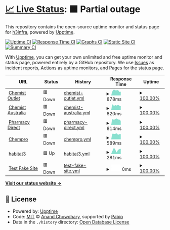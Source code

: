 # [📈 Live Status](https://h3infra.github.io/h3.upptime-monitor): <!--live status--> **🟧 Partial outage**

This repository contains the open-source uptime monitor and status page for [h3infra](https://h3infra.github.io/h3.upptime-monitor), powered by [Upptime](https://github.com/upptime/upptime).

[![Uptime CI](https://github.com/h3infra/h3.upptime-monitor/workflows/Uptime%20CI/badge.svg)](https://github.com/h3infra/h3.upptime-monitor/actions?query=workflow%3A%22Uptime+CI%22)
[![Response Time CI](https://github.com/h3infra/h3.upptime-monitor/workflows/Response%20Time%20CI/badge.svg)](https://github.com/h3infra/h3.upptime-monitor/actions?query=workflow%3A%22Response+Time+CI%22)
[![Graphs CI](https://github.com/h3infra/h3.upptime-monitor/workflows/Graphs%20CI/badge.svg)](https://github.com/h3infra/h3.upptime-monitor/actions?query=workflow%3A%22Graphs+CI%22)
[![Static Site CI](https://github.com/h3infra/h3.upptime-monitor/workflows/Static%20Site%20CI/badge.svg)](https://github.com/h3infra/h3.upptime-monitor/actions?query=workflow%3A%22Static+Site+CI%22)
[![Summary CI](https://github.com/h3infra/h3.upptime-monitor/workflows/Summary%20CI/badge.svg)](https://github.com/h3infra/h3.upptime-monitor/actions?query=workflow%3A%22Summary+CI%22)

With [Upptime](https://upptime.js.org), you can get your own unlimited and free uptime monitor and status page, powered entirely by a GitHub repository. We use [Issues](https://github.com/h3infra/upptime-monitor/issues) as incident reports, [Actions](https://github.com/h3infra/upptime-monitor/actions) as uptime monitors, and [Pages](https://h3infra.github.io/upptime-monitor) for the status page.

<!--start: status pages-->
<!-- This summary is generated by Upptime (https://github.com/upptime/upptime) -->
<!-- Do not edit this manually, your changes will be overwritten -->
<!-- prettier-ignore -->
| URL | Status | History | Response Time | Uptime |
| --- | ------ | ------- | ------------- | ------ |
| <img alt="" src="https://icons.duckduckgo.com/ip3/www.chemistoutlet.com.au.ico" height="13"> [Chemist Outlet](https://www.chemistoutlet.com.au) | 🟥 Down | [chemist-outlet.yml](https://github.com/h3infra/upptime-monitor/commits/HEAD/history/chemist-outlet.yml) | <details><summary><img alt="Response time graph" src="./graphs/chemist-outlet/response-time-week.png" height="20"> 878ms</summary><br><a href="https://h3infra.github.io/upptime-monitor/history/chemist-outlet"><img alt="Response time 927" src="https://img.shields.io/endpoint?url=https%3A%2F%2Fraw.githubusercontent.com%2Fh3infra%2Fupptime-monitor%2FHEAD%2Fapi%2Fchemist-outlet%2Fresponse-time.json"></a><br><a href="https://h3infra.github.io/upptime-monitor/history/chemist-outlet"><img alt="24-hour response time 832" src="https://img.shields.io/endpoint?url=https%3A%2F%2Fraw.githubusercontent.com%2Fh3infra%2Fupptime-monitor%2FHEAD%2Fapi%2Fchemist-outlet%2Fresponse-time-day.json"></a><br><a href="https://h3infra.github.io/upptime-monitor/history/chemist-outlet"><img alt="7-day response time 878" src="https://img.shields.io/endpoint?url=https%3A%2F%2Fraw.githubusercontent.com%2Fh3infra%2Fupptime-monitor%2FHEAD%2Fapi%2Fchemist-outlet%2Fresponse-time-week.json"></a><br><a href="https://h3infra.github.io/upptime-monitor/history/chemist-outlet"><img alt="30-day response time 927" src="https://img.shields.io/endpoint?url=https%3A%2F%2Fraw.githubusercontent.com%2Fh3infra%2Fupptime-monitor%2FHEAD%2Fapi%2Fchemist-outlet%2Fresponse-time-month.json"></a><br><a href="https://h3infra.github.io/upptime-monitor/history/chemist-outlet"><img alt="1-year response time 927" src="https://img.shields.io/endpoint?url=https%3A%2F%2Fraw.githubusercontent.com%2Fh3infra%2Fupptime-monitor%2FHEAD%2Fapi%2Fchemist-outlet%2Fresponse-time-year.json"></a></details> | <details><summary><a href="https://h3infra.github.io/upptime-monitor/history/chemist-outlet">100.00%</a></summary><a href="https://h3infra.github.io/upptime-monitor/history/chemist-outlet"><img alt="All-time uptime 100.00%" src="https://img.shields.io/endpoint?url=https%3A%2F%2Fraw.githubusercontent.com%2Fh3infra%2Fupptime-monitor%2FHEAD%2Fapi%2Fchemist-outlet%2Fuptime.json"></a><br><a href="https://h3infra.github.io/upptime-monitor/history/chemist-outlet"><img alt="24-hour uptime 100.00%" src="https://img.shields.io/endpoint?url=https%3A%2F%2Fraw.githubusercontent.com%2Fh3infra%2Fupptime-monitor%2FHEAD%2Fapi%2Fchemist-outlet%2Fuptime-day.json"></a><br><a href="https://h3infra.github.io/upptime-monitor/history/chemist-outlet"><img alt="7-day uptime 100.00%" src="https://img.shields.io/endpoint?url=https%3A%2F%2Fraw.githubusercontent.com%2Fh3infra%2Fupptime-monitor%2FHEAD%2Fapi%2Fchemist-outlet%2Fuptime-week.json"></a><br><a href="https://h3infra.github.io/upptime-monitor/history/chemist-outlet"><img alt="30-day uptime 100.00%" src="https://img.shields.io/endpoint?url=https%3A%2F%2Fraw.githubusercontent.com%2Fh3infra%2Fupptime-monitor%2FHEAD%2Fapi%2Fchemist-outlet%2Fuptime-month.json"></a><br><a href="https://h3infra.github.io/upptime-monitor/history/chemist-outlet"><img alt="1-year uptime 100.00%" src="https://img.shields.io/endpoint?url=https%3A%2F%2Fraw.githubusercontent.com%2Fh3infra%2Fupptime-monitor%2FHEAD%2Fapi%2Fchemist-outlet%2Fuptime-year.json"></a></details>
| <img alt="" src="https://icons.duckduckgo.com/ip3/www.chemistaustralia.com.au.ico" height="13"> [Chemist Australia](https://www.chemistaustralia.com.au) | 🟥 Down | [chemist-australia.yml](https://github.com/h3infra/upptime-monitor/commits/HEAD/history/chemist-australia.yml) | <details><summary><img alt="Response time graph" src="./graphs/chemist-australia/response-time-week.png" height="20"> 820ms</summary><br><a href="https://h3infra.github.io/upptime-monitor/history/chemist-australia"><img alt="Response time 794" src="https://img.shields.io/endpoint?url=https%3A%2F%2Fraw.githubusercontent.com%2Fh3infra%2Fupptime-monitor%2FHEAD%2Fapi%2Fchemist-australia%2Fresponse-time.json"></a><br><a href="https://h3infra.github.io/upptime-monitor/history/chemist-australia"><img alt="24-hour response time 819" src="https://img.shields.io/endpoint?url=https%3A%2F%2Fraw.githubusercontent.com%2Fh3infra%2Fupptime-monitor%2FHEAD%2Fapi%2Fchemist-australia%2Fresponse-time-day.json"></a><br><a href="https://h3infra.github.io/upptime-monitor/history/chemist-australia"><img alt="7-day response time 820" src="https://img.shields.io/endpoint?url=https%3A%2F%2Fraw.githubusercontent.com%2Fh3infra%2Fupptime-monitor%2FHEAD%2Fapi%2Fchemist-australia%2Fresponse-time-week.json"></a><br><a href="https://h3infra.github.io/upptime-monitor/history/chemist-australia"><img alt="30-day response time 794" src="https://img.shields.io/endpoint?url=https%3A%2F%2Fraw.githubusercontent.com%2Fh3infra%2Fupptime-monitor%2FHEAD%2Fapi%2Fchemist-australia%2Fresponse-time-month.json"></a><br><a href="https://h3infra.github.io/upptime-monitor/history/chemist-australia"><img alt="1-year response time 794" src="https://img.shields.io/endpoint?url=https%3A%2F%2Fraw.githubusercontent.com%2Fh3infra%2Fupptime-monitor%2FHEAD%2Fapi%2Fchemist-australia%2Fresponse-time-year.json"></a></details> | <details><summary><a href="https://h3infra.github.io/upptime-monitor/history/chemist-australia">100.00%</a></summary><a href="https://h3infra.github.io/upptime-monitor/history/chemist-australia"><img alt="All-time uptime 100.00%" src="https://img.shields.io/endpoint?url=https%3A%2F%2Fraw.githubusercontent.com%2Fh3infra%2Fupptime-monitor%2FHEAD%2Fapi%2Fchemist-australia%2Fuptime.json"></a><br><a href="https://h3infra.github.io/upptime-monitor/history/chemist-australia"><img alt="24-hour uptime 100.00%" src="https://img.shields.io/endpoint?url=https%3A%2F%2Fraw.githubusercontent.com%2Fh3infra%2Fupptime-monitor%2FHEAD%2Fapi%2Fchemist-australia%2Fuptime-day.json"></a><br><a href="https://h3infra.github.io/upptime-monitor/history/chemist-australia"><img alt="7-day uptime 100.00%" src="https://img.shields.io/endpoint?url=https%3A%2F%2Fraw.githubusercontent.com%2Fh3infra%2Fupptime-monitor%2FHEAD%2Fapi%2Fchemist-australia%2Fuptime-week.json"></a><br><a href="https://h3infra.github.io/upptime-monitor/history/chemist-australia"><img alt="30-day uptime 100.00%" src="https://img.shields.io/endpoint?url=https%3A%2F%2Fraw.githubusercontent.com%2Fh3infra%2Fupptime-monitor%2FHEAD%2Fapi%2Fchemist-australia%2Fuptime-month.json"></a><br><a href="https://h3infra.github.io/upptime-monitor/history/chemist-australia"><img alt="1-year uptime 100.00%" src="https://img.shields.io/endpoint?url=https%3A%2F%2Fraw.githubusercontent.com%2Fh3infra%2Fupptime-monitor%2FHEAD%2Fapi%2Fchemist-australia%2Fuptime-year.json"></a></details>
| <img alt="" src="https://icons.duckduckgo.com/ip3/www.pharmacydirect.com.au.ico" height="13"> [Pharmacy Direct](https://www.pharmacydirect.com.au) | 🟥 Down | [pharmacy-direct.yml](https://github.com/h3infra/upptime-monitor/commits/HEAD/history/pharmacy-direct.yml) | <details><summary><img alt="Response time graph" src="./graphs/pharmacy-direct/response-time-week.png" height="20"> 814ms</summary><br><a href="https://h3infra.github.io/upptime-monitor/history/pharmacy-direct"><img alt="Response time 735" src="https://img.shields.io/endpoint?url=https%3A%2F%2Fraw.githubusercontent.com%2Fh3infra%2Fupptime-monitor%2FHEAD%2Fapi%2Fpharmacy-direct%2Fresponse-time.json"></a><br><a href="https://h3infra.github.io/upptime-monitor/history/pharmacy-direct"><img alt="24-hour response time 820" src="https://img.shields.io/endpoint?url=https%3A%2F%2Fraw.githubusercontent.com%2Fh3infra%2Fupptime-monitor%2FHEAD%2Fapi%2Fpharmacy-direct%2Fresponse-time-day.json"></a><br><a href="https://h3infra.github.io/upptime-monitor/history/pharmacy-direct"><img alt="7-day response time 814" src="https://img.shields.io/endpoint?url=https%3A%2F%2Fraw.githubusercontent.com%2Fh3infra%2Fupptime-monitor%2FHEAD%2Fapi%2Fpharmacy-direct%2Fresponse-time-week.json"></a><br><a href="https://h3infra.github.io/upptime-monitor/history/pharmacy-direct"><img alt="30-day response time 735" src="https://img.shields.io/endpoint?url=https%3A%2F%2Fraw.githubusercontent.com%2Fh3infra%2Fupptime-monitor%2FHEAD%2Fapi%2Fpharmacy-direct%2Fresponse-time-month.json"></a><br><a href="https://h3infra.github.io/upptime-monitor/history/pharmacy-direct"><img alt="1-year response time 735" src="https://img.shields.io/endpoint?url=https%3A%2F%2Fraw.githubusercontent.com%2Fh3infra%2Fupptime-monitor%2FHEAD%2Fapi%2Fpharmacy-direct%2Fresponse-time-year.json"></a></details> | <details><summary><a href="https://h3infra.github.io/upptime-monitor/history/pharmacy-direct">100.00%</a></summary><a href="https://h3infra.github.io/upptime-monitor/history/pharmacy-direct"><img alt="All-time uptime 100.00%" src="https://img.shields.io/endpoint?url=https%3A%2F%2Fraw.githubusercontent.com%2Fh3infra%2Fupptime-monitor%2FHEAD%2Fapi%2Fpharmacy-direct%2Fuptime.json"></a><br><a href="https://h3infra.github.io/upptime-monitor/history/pharmacy-direct"><img alt="24-hour uptime 100.00%" src="https://img.shields.io/endpoint?url=https%3A%2F%2Fraw.githubusercontent.com%2Fh3infra%2Fupptime-monitor%2FHEAD%2Fapi%2Fpharmacy-direct%2Fuptime-day.json"></a><br><a href="https://h3infra.github.io/upptime-monitor/history/pharmacy-direct"><img alt="7-day uptime 100.00%" src="https://img.shields.io/endpoint?url=https%3A%2F%2Fraw.githubusercontent.com%2Fh3infra%2Fupptime-monitor%2FHEAD%2Fapi%2Fpharmacy-direct%2Fuptime-week.json"></a><br><a href="https://h3infra.github.io/upptime-monitor/history/pharmacy-direct"><img alt="30-day uptime 100.00%" src="https://img.shields.io/endpoint?url=https%3A%2F%2Fraw.githubusercontent.com%2Fh3infra%2Fupptime-monitor%2FHEAD%2Fapi%2Fpharmacy-direct%2Fuptime-month.json"></a><br><a href="https://h3infra.github.io/upptime-monitor/history/pharmacy-direct"><img alt="1-year uptime 100.00%" src="https://img.shields.io/endpoint?url=https%3A%2F%2Fraw.githubusercontent.com%2Fh3infra%2Fupptime-monitor%2FHEAD%2Fapi%2Fpharmacy-direct%2Fuptime-year.json"></a></details>
| <img alt="" src="https://icons.duckduckgo.com/ip3/chempro.com.au.ico" height="13"> [Chempro](https://chempro.com.au) | 🟥 Down | [chempro.yml](https://github.com/h3infra/upptime-monitor/commits/HEAD/history/chempro.yml) | <details><summary><img alt="Response time graph" src="./graphs/chempro/response-time-week.png" height="20"> 589ms</summary><br><a href="https://h3infra.github.io/upptime-monitor/history/chempro"><img alt="Response time 525" src="https://img.shields.io/endpoint?url=https%3A%2F%2Fraw.githubusercontent.com%2Fh3infra%2Fupptime-monitor%2FHEAD%2Fapi%2Fchempro%2Fresponse-time.json"></a><br><a href="https://h3infra.github.io/upptime-monitor/history/chempro"><img alt="24-hour response time 646" src="https://img.shields.io/endpoint?url=https%3A%2F%2Fraw.githubusercontent.com%2Fh3infra%2Fupptime-monitor%2FHEAD%2Fapi%2Fchempro%2Fresponse-time-day.json"></a><br><a href="https://h3infra.github.io/upptime-monitor/history/chempro"><img alt="7-day response time 589" src="https://img.shields.io/endpoint?url=https%3A%2F%2Fraw.githubusercontent.com%2Fh3infra%2Fupptime-monitor%2FHEAD%2Fapi%2Fchempro%2Fresponse-time-week.json"></a><br><a href="https://h3infra.github.io/upptime-monitor/history/chempro"><img alt="30-day response time 525" src="https://img.shields.io/endpoint?url=https%3A%2F%2Fraw.githubusercontent.com%2Fh3infra%2Fupptime-monitor%2FHEAD%2Fapi%2Fchempro%2Fresponse-time-month.json"></a><br><a href="https://h3infra.github.io/upptime-monitor/history/chempro"><img alt="1-year response time 525" src="https://img.shields.io/endpoint?url=https%3A%2F%2Fraw.githubusercontent.com%2Fh3infra%2Fupptime-monitor%2FHEAD%2Fapi%2Fchempro%2Fresponse-time-year.json"></a></details> | <details><summary><a href="https://h3infra.github.io/upptime-monitor/history/chempro">100.00%</a></summary><a href="https://h3infra.github.io/upptime-monitor/history/chempro"><img alt="All-time uptime 100.00%" src="https://img.shields.io/endpoint?url=https%3A%2F%2Fraw.githubusercontent.com%2Fh3infra%2Fupptime-monitor%2FHEAD%2Fapi%2Fchempro%2Fuptime.json"></a><br><a href="https://h3infra.github.io/upptime-monitor/history/chempro"><img alt="24-hour uptime 100.00%" src="https://img.shields.io/endpoint?url=https%3A%2F%2Fraw.githubusercontent.com%2Fh3infra%2Fupptime-monitor%2FHEAD%2Fapi%2Fchempro%2Fuptime-day.json"></a><br><a href="https://h3infra.github.io/upptime-monitor/history/chempro"><img alt="7-day uptime 100.00%" src="https://img.shields.io/endpoint?url=https%3A%2F%2Fraw.githubusercontent.com%2Fh3infra%2Fupptime-monitor%2FHEAD%2Fapi%2Fchempro%2Fuptime-week.json"></a><br><a href="https://h3infra.github.io/upptime-monitor/history/chempro"><img alt="30-day uptime 100.00%" src="https://img.shields.io/endpoint?url=https%3A%2F%2Fraw.githubusercontent.com%2Fh3infra%2Fupptime-monitor%2FHEAD%2Fapi%2Fchempro%2Fuptime-month.json"></a><br><a href="https://h3infra.github.io/upptime-monitor/history/chempro"><img alt="1-year uptime 100.00%" src="https://img.shields.io/endpoint?url=https%3A%2F%2Fraw.githubusercontent.com%2Fh3infra%2Fupptime-monitor%2FHEAD%2Fapi%2Fchempro%2Fuptime-year.json"></a></details>
| <img alt="" src="https://icons.duckduckgo.com/ip3/www.habitat3.com.au.ico" height="13"> [habitat3](https://www.habitat3.com.au/) | 🟩 Up | [habitat3.yml](https://github.com/h3infra/upptime-monitor/commits/HEAD/history/habitat3.yml) | <details><summary><img alt="Response time graph" src="./graphs/habitat3/response-time-week.png" height="20"> 281ms</summary><br><a href="https://h3infra.github.io/upptime-monitor/history/habitat3"><img alt="Response time 279" src="https://img.shields.io/endpoint?url=https%3A%2F%2Fraw.githubusercontent.com%2Fh3infra%2Fupptime-monitor%2FHEAD%2Fapi%2Fhabitat3%2Fresponse-time.json"></a><br><a href="https://h3infra.github.io/upptime-monitor/history/habitat3"><img alt="24-hour response time 424" src="https://img.shields.io/endpoint?url=https%3A%2F%2Fraw.githubusercontent.com%2Fh3infra%2Fupptime-monitor%2FHEAD%2Fapi%2Fhabitat3%2Fresponse-time-day.json"></a><br><a href="https://h3infra.github.io/upptime-monitor/history/habitat3"><img alt="7-day response time 281" src="https://img.shields.io/endpoint?url=https%3A%2F%2Fraw.githubusercontent.com%2Fh3infra%2Fupptime-monitor%2FHEAD%2Fapi%2Fhabitat3%2Fresponse-time-week.json"></a><br><a href="https://h3infra.github.io/upptime-monitor/history/habitat3"><img alt="30-day response time 255" src="https://img.shields.io/endpoint?url=https%3A%2F%2Fraw.githubusercontent.com%2Fh3infra%2Fupptime-monitor%2FHEAD%2Fapi%2Fhabitat3%2Fresponse-time-month.json"></a><br><a href="https://h3infra.github.io/upptime-monitor/history/habitat3"><img alt="1-year response time 279" src="https://img.shields.io/endpoint?url=https%3A%2F%2Fraw.githubusercontent.com%2Fh3infra%2Fupptime-monitor%2FHEAD%2Fapi%2Fhabitat3%2Fresponse-time-year.json"></a></details> | <details><summary><a href="https://h3infra.github.io/upptime-monitor/history/habitat3">100.00%</a></summary><a href="https://h3infra.github.io/upptime-monitor/history/habitat3"><img alt="All-time uptime 100.00%" src="https://img.shields.io/endpoint?url=https%3A%2F%2Fraw.githubusercontent.com%2Fh3infra%2Fupptime-monitor%2FHEAD%2Fapi%2Fhabitat3%2Fuptime.json"></a><br><a href="https://h3infra.github.io/upptime-monitor/history/habitat3"><img alt="24-hour uptime 100.00%" src="https://img.shields.io/endpoint?url=https%3A%2F%2Fraw.githubusercontent.com%2Fh3infra%2Fupptime-monitor%2FHEAD%2Fapi%2Fhabitat3%2Fuptime-day.json"></a><br><a href="https://h3infra.github.io/upptime-monitor/history/habitat3"><img alt="7-day uptime 100.00%" src="https://img.shields.io/endpoint?url=https%3A%2F%2Fraw.githubusercontent.com%2Fh3infra%2Fupptime-monitor%2FHEAD%2Fapi%2Fhabitat3%2Fuptime-week.json"></a><br><a href="https://h3infra.github.io/upptime-monitor/history/habitat3"><img alt="30-day uptime 100.00%" src="https://img.shields.io/endpoint?url=https%3A%2F%2Fraw.githubusercontent.com%2Fh3infra%2Fupptime-monitor%2FHEAD%2Fapi%2Fhabitat3%2Fuptime-month.json"></a><br><a href="https://h3infra.github.io/upptime-monitor/history/habitat3"><img alt="1-year uptime 100.00%" src="https://img.shields.io/endpoint?url=https%3A%2F%2Fraw.githubusercontent.com%2Fh3infra%2Fupptime-monitor%2FHEAD%2Fapi%2Fhabitat3%2Fuptime-year.json"></a></details>
| <img alt="" src="https://icons.duckduckgo.com/ip3/www.gootestgle.com.ico" height="13"> [Test Fake Site](https://www.gootestgle.com) | 🟥 Down | [test-fake-site.yml](https://github.com/h3infra/upptime-monitor/commits/HEAD/history/test-fake-site.yml) | <details><summary><img alt="Response time graph" src="./graphs/test-fake-site/response-time-week.png" height="20"> 0ms</summary><br><a href="https://h3infra.github.io/upptime-monitor/history/test-fake-site"><img alt="Response time 88" src="https://img.shields.io/endpoint?url=https%3A%2F%2Fraw.githubusercontent.com%2Fh3infra%2Fupptime-monitor%2FHEAD%2Fapi%2Ftest-fake-site%2Fresponse-time.json"></a><br><a href="https://h3infra.github.io/upptime-monitor/history/test-fake-site"><img alt="24-hour response time 0" src="https://img.shields.io/endpoint?url=https%3A%2F%2Fraw.githubusercontent.com%2Fh3infra%2Fupptime-monitor%2FHEAD%2Fapi%2Ftest-fake-site%2Fresponse-time-day.json"></a><br><a href="https://h3infra.github.io/upptime-monitor/history/test-fake-site"><img alt="7-day response time 0" src="https://img.shields.io/endpoint?url=https%3A%2F%2Fraw.githubusercontent.com%2Fh3infra%2Fupptime-monitor%2FHEAD%2Fapi%2Ftest-fake-site%2Fresponse-time-week.json"></a><br><a href="https://h3infra.github.io/upptime-monitor/history/test-fake-site"><img alt="30-day response time 0" src="https://img.shields.io/endpoint?url=https%3A%2F%2Fraw.githubusercontent.com%2Fh3infra%2Fupptime-monitor%2FHEAD%2Fapi%2Ftest-fake-site%2Fresponse-time-month.json"></a><br><a href="https://h3infra.github.io/upptime-monitor/history/test-fake-site"><img alt="1-year response time 88" src="https://img.shields.io/endpoint?url=https%3A%2F%2Fraw.githubusercontent.com%2Fh3infra%2Fupptime-monitor%2FHEAD%2Fapi%2Ftest-fake-site%2Fresponse-time-year.json"></a></details> | <details><summary><a href="https://h3infra.github.io/upptime-monitor/history/test-fake-site">100.00%</a></summary><a href="https://h3infra.github.io/upptime-monitor/history/test-fake-site"><img alt="All-time uptime 100.00%" src="https://img.shields.io/endpoint?url=https%3A%2F%2Fraw.githubusercontent.com%2Fh3infra%2Fupptime-monitor%2FHEAD%2Fapi%2Ftest-fake-site%2Fuptime.json"></a><br><a href="https://h3infra.github.io/upptime-monitor/history/test-fake-site"><img alt="24-hour uptime 100.00%" src="https://img.shields.io/endpoint?url=https%3A%2F%2Fraw.githubusercontent.com%2Fh3infra%2Fupptime-monitor%2FHEAD%2Fapi%2Ftest-fake-site%2Fuptime-day.json"></a><br><a href="https://h3infra.github.io/upptime-monitor/history/test-fake-site"><img alt="7-day uptime 100.00%" src="https://img.shields.io/endpoint?url=https%3A%2F%2Fraw.githubusercontent.com%2Fh3infra%2Fupptime-monitor%2FHEAD%2Fapi%2Ftest-fake-site%2Fuptime-week.json"></a><br><a href="https://h3infra.github.io/upptime-monitor/history/test-fake-site"><img alt="30-day uptime 100.00%" src="https://img.shields.io/endpoint?url=https%3A%2F%2Fraw.githubusercontent.com%2Fh3infra%2Fupptime-monitor%2FHEAD%2Fapi%2Ftest-fake-site%2Fuptime-month.json"></a><br><a href="https://h3infra.github.io/upptime-monitor/history/test-fake-site"><img alt="1-year uptime 100.00%" src="https://img.shields.io/endpoint?url=https%3A%2F%2Fraw.githubusercontent.com%2Fh3infra%2Fupptime-monitor%2FHEAD%2Fapi%2Ftest-fake-site%2Fuptime-year.json"></a></details>

<!--end: status pages-->

[**Visit our status website →**](https://h3infra.github.io/upptime-monitor)

## 📄 License

- Powered by: [Upptime](https://github.com/upptime/upptime)
- Code: [MIT](./LICENSE) © [Anand Chowdhary](https://anandchowdhary.com), supported by [Pabio](https://pabio.com)
- Data in the `./history` directory: [Open Database License](https://opendatacommons.org/licenses/odbl/1-0/)
